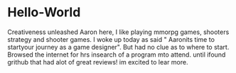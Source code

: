 # Hello-World
Creativeness unleashed
Aaron here, I like playing mmorpg games, shooters strategy and shooter games. 
I woke up today as said " Aaronits time to startyour journey as a game designer". 
But had no clue as to where to start. Browsed the internet for hrs insearch of a program mto attend.
until ifound grithub that had alot of great reviews! im excited to lear more.
